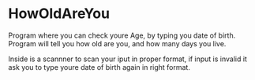# HowOldAreYou

Program where you can check youre Age, by typing you date of birth.
Program will tell you how old are you, and how many days you live.

Inside is a scannner to scan your iput in proper format, if input is invalid it ask you to type youre date of birth again in right format.

